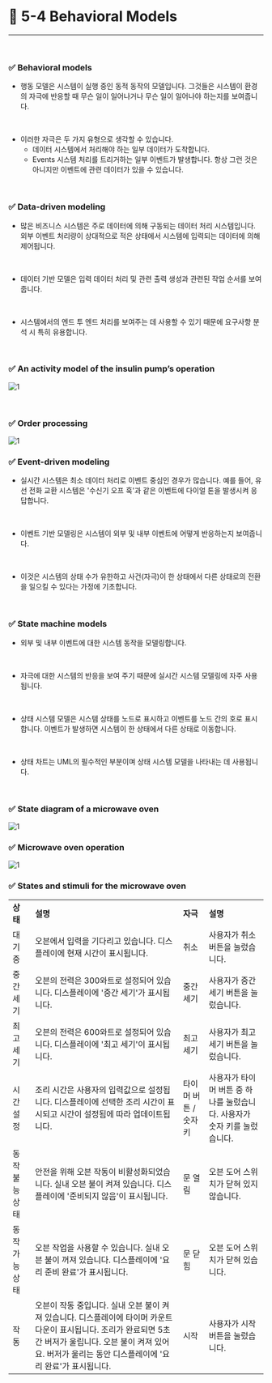 # 🍎 5-4 Behavioral Models
---
<br>

### ✅ Behavioral models
- 행동 모델은 시스템이 실행 중인 동적 동작의 모델입니다. 그것들은 시스템이 환경의 자극에 반응할 때 무슨 일이 일어나거나 무슨 일이 일어나야 하는지를 보여줍니다.
<br>

- 이러한 자극은 두 가지 유형으로 생각할 수 있습니다.
  - 데이터 시스템에서 처리해야 하는 일부 데이터가 도착합니다.
  - Events 시스템 처리를 트리거하는 일부 이벤트가 발생합니다. 항상 그런 것은 아니지만 이벤트에 관련 데이터가 있을 수 있습니다.
<br>


### ✅ Data-driven modeling
- 많은 비즈니스 시스템은 주로 데이터에 의해 구동되는 데이터 처리 시스템입니다. 외부 이벤트 처리량이 상대적으로 적은 상태에서 시스템에 입력되는 데이터에 의해 제어됩니다.
<br>

- 데이터 기반 모델은 입력 데이터 처리 및 관련 출력 생성과 관련된 작업 순서를 보여줍니다.
<br>

- 시스템에서의 엔드 투 엔드 처리를 보여주는 데 사용할 수 있기 때문에 요구사항 분석 시 특히 유용합니다.
<br>

### ✅ An activity model of the insulin pump’s operation
![1](https://i.imgur.com/IKMr8RT.png)

<br>

### ✅ Order processing
![1](https://i.imgur.com/lf10t8B.png)
<br>

### ✅ Event-driven modeling
- 실시간 시스템은 최소 데이터 처리로 이벤트 중심인 경우가 많습니다. 예를 들어, 유선 전화 교환 시스템은 '수신기 오프 훅'과 같은 이벤트에 다이얼 톤을 발생시켜 응답합니다.
<br>

- 이벤트 기반 모델링은 시스템이 외부 및 내부 이벤트에 어떻게 반응하는지 보여줍니다.
<br>

- 이것은 시스템의 상태 수가 유한하고 사건(자극)이 한 상태에서 다른 상태로의 전환을 일으킬 수 있다는 가정에 기초합니다.
<br>

### ✅ State machine models
- 외부 및 내부 이벤트에 대한 시스템 동작을 모델링합니다.
<br>

- 자극에 대한 시스템의 반응을 보여 주기 때문에 실시간 시스템 모델링에 자주 사용됩니다.
<br>

- 상태 시스템 모델은 시스템 상태를 노드로 표시하고 이벤트를 노드 간의 호로 표시합니다. 이벤트가 발생하면 시스템이 한 상태에서 다른 상태로 이동합니다.
<br>

- 상태 차트는 UML의 필수적인 부분이며 상태 시스템 모델을 나타내는 데 사용됩니다.
<br>

### ✅ State diagram of a microwave oven
![1](https://i.imgur.com/W4MSRnm.png)
<br>

### ✅ Microwave oven operation
![1](https://i.imgur.com/gavhCiX.png)
<br>

### ✅ States and stimuli for the microwave oven 
<table>
  <tr>
    <td><b>상태</td>
    <td><b>설명</td>
    <td><b>자극</td>
    <td><b>설명</td>
  </tr>
  <tr>
    <td>대기 중</td>
    <td>오븐에서 입력을 기다리고 있습니다. 디스플레이에 현재 시간이 표시됩니다.</td>
    <td>취소</td>
    <td>사용자가 취소 버튼을 눌렀습니다.</td>
  </tr>
  <tr>
    <td>중간 세기</td>
    <td>오븐의 전력은 300와트로 설정되어 있습니다. 디스플레이에 '중간 세기'가 표시됩니다.</td>
    <td>중간 세기</td>
    <td>사용자가 중간 세기 버튼을 눌렀습니다.</td>
  </tr>
  <tr>
    <td>최고 세기</td>
    <td>오븐의 전력은 600와트로 설정되어 있습니다. 디스플레이에 '최고 세기'이 표시됩니다.</td>
    <td>최고 세기</td>
    <td>사용자가 최고 세기 버튼을 눌렀습니다.</td>
  </tr>
  <tr>
    <td>시간 설정</td>
    <td>조리 시간은 사용자의 입력값으로 설정됩니다. 디스플레이에 선택한 조리 시간이 표시되고 시간이 설정됨에 따라 업데이트됩니다.</td>
    <td>타이머 버튼 / 숫자키</td>
    <td>사용자가 타이머 버튼 중 하나를 눌렀습니다.
    사용자가 숫자 키를 눌렀습니다.</td>
  </tr>
  <tr>
    <td>동작 불능 상태</td>
    <td>안전을 위해 오븐 작동이 비활성화되었습니다. 실내 오븐 불이 켜져 있습니다. 디스플레이에 '준비되지 않음'이 표시됩니다.</td>
    <td>문 열림</td>
    <td>오븐 도어 스위치가 닫혀 있지 않습니다.</td>
  </tr>
  <tr>
    <td>동작 가능 상태</td>
    <td>오븐 작업을 사용할 수 있습니다. 실내 오븐 불이 꺼져 있습니다. 디스플레이에 '요리 준비 완료'가 표시됩니다.</td>
    <td>문 닫힘</td>
    <td>오븐 도어 스위치가 닫혀 있습니다.</td>
  </tr>
  <tr>
    <td>작동</td>
    <td>오븐이 작동 중입니다. 실내 오븐 불이 켜져 있습니다. 디스플레이에 타이머 카운트다운이 표시됩니다. 조리가 완료되면 5초간 버저가 울립니다. 오븐 불이 켜져 있어요. 버저가 울리는 동안 디스플레이에 '요리 완료'가 표시됩니다.</td>
    <td>시작</td>
    <td>사용자가 시작 버튼을 눌렀습니다.</td>
  </tr>
</table>
<br>
